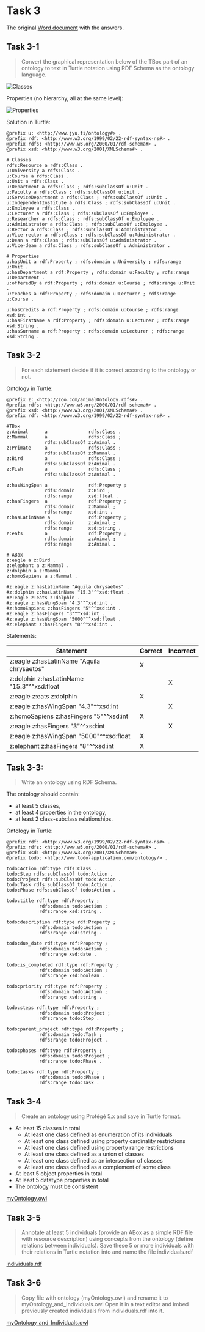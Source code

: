# Task 3

The original [Word document](https://jyu-my.sharepoint.com/:w:/g/personal/borbely_jyu_fi/ERZKKW9RUgpDpbecVyQ0LmABozCcR48QDAaEp3-UGRl_bg?e=8vO0c5) with the answers.

## Task 3-1

> Convert the graphical representation below of the TBox part of an ontology to text in Turtle notation using RDF Schema as the ontology language.

![Classes](task3/task-3.1a.jpg)

Properties (no hierarchy, all at the same level):

![Properties](task3/task-3.1b.jpg)

Solution in Turtle:
```turtle
@prefix u: <http://www.jyu.fi/ontology#> .
@prefix rdf: <http://www.w3.org/1999/02/22-rdf-syntax-ns#> .
@prefix rdfs: <http://www.w3.org/2000/01/rdf-schema#> .
@prefix xsd: <http://www.w3.org/2001/XMLSchema#> .

# Classes
rdfs:Resource a rdfs:Class .
u:University a rdfs:Class .
u:Course a rdfs:Class .
u:Unit a rdfs:Class .
u:Department a rdfs:Class ; rdfs:subClassOf u:Unit .
u:Faculty a rdfs:Class ; rdfs:subClassOf u:Unit .
u:ServiceDepartment a rdfs:Class ; rdfs:subClassOf u:Unit .
u:IndependentInstitute a rdfs:Class ; rdfs:subClassOf u:Unit .
u:Employee a rdfs:Class .
u:Lecturer a rdfs:Class ; rdfs:subClassOf u:Employee .
u:Researcher a rdfs:Class ; rdfs:subClassOf u:Employee .
u:Administrator a rdfs:Class ; rdfs:subClassOf u:Employee .
u:Rector a rdfs:Class ; rdfs:subClassOf u:Administrator .
u:Vice-rector a rdfs:Class ; rdfs:subClassOf u:Administrator .
u:Dean a rdfs:Class ; rdfs:subClassOf u:Administrator .
u:Vice-dean a rdfs:Class ; rdfs:subClassOf u:Administrator .

# Properties
u:hasUnit a rdf:Property ; rdfs:domain u:University ; rdfs:range u:Unit .
u:hasDepartment a rdf:Property ; rdfs:domain u:Faculty ; rdfs:range u:Department .
u:offeredBy a rdf:Property ; rdfs:domain u:Course ; rdfs:range u:Unit .
u:teaches a rdf:Property ; rdfs:domain u:Lecturer ; rdfs:range u:Course .

u:hasCredits a rdf:Property ; rdfs:domain u:Course ; rdfs:range xsd:int .
u:hasFirstName a rdf:Property ; rdfs:domain u:Lecturer ; rdfs:range xsd:String .
u:hasSurname a rdf:Property ; rdfs:domain u:Lecturer ; rdfs:range xsd:String .
```

## Task 3-2

> For each statement decide if it is correct according to the ontology or not. 

Ontology in Turtle:

```Turtle
@prefix z: <http://zoo.com/animalOntology.rdfs#> . 
@prefix rdfs: <http://www.w3.org/2000/01/rdf-schema#> . 
@prefix xsd: <http://www.w3.org/2001/XMLSchema#> . 
@prefix rdf: <http://www.w3.org/1999/02/22-rdf-syntax-ns#> .

#TBox
z:Animal      a               rdfs:Class .
z:Mammal      a               rdfs:Class ;
              rdfs:subClassOf z:Animal .
z:Primate     a               rdfs:Class ;
              rdfs:subClassOf z:Mammal .
z:Bird        a               rdfs:Class ;
              rdfs:subClassOf z:Animal .
z:Fish        a               rdfs:Class ;
              rdfs:subClassOf z:Animal .

z:hasWingSpan a               rdf:Property ;
              rdfs:domain     z:Bird ;
              rdfs:range      xsd:float .
z:hasFingers  a               rdf:Property ;
              rdfs:domain     z:Mammal ;
              rdfs:range      xsd:int .
z:hasLatinName a              rdf:Property ;
              rdfs:domain     z:Animal ;
              rdfs:range      xsd:string .
z:eats        a               rdf:Property ;
              rdfs:domain     z:Animal ;
              rdfs:range      z:Animal .

# ABox
z:eagle a z:Bird .
z:elephant a z:Mammal .
z:dolphin a z:Mammal .
z:homoSapiens a z:Mammal .

#z:eagle z:hasLatinName "Aquila chrysaetos" .
#z:dolphin z:hasLatinName "15.3"^^xsd:float .
#z:eagle z:eats z:dolphin .
#z:eagle z:hasWingSpan "4.3"^^xsd:int .
#z:homoSapiens z:hasFingers "5"^^xsd:int .
#z:eagle z:hasFingers "3"^^xsd:int .
#z:eagle z:hasWingSpan "5000"^^xsd:float .
#z:elephant z:hasFingers "8"^^xsd:int .
```

Statements:

| Statement | Correct | Incorrect |
| --- | --- | --- |
|z:eagle z:hasLatinName "Aquila chrysaetos" |X||
|z:dolphin z:hasLatinName "15.3"^^xsd:float	||X|
|z:eagle z:eats z:dolphin|X||
|z:eagle z:hasWingSpan "4.3"^^xsd:int||X|
|z:homoSapiens z:hasFingers "5"^^xsd:int|X||	
|z:eagle z:hasFingers "3"^^xsd:int||X|
|z:eagle z:hasWingSpan "5000"^^xsd:float|X||	
|z:elephant z:hasFingers "8"^^xsd:int|X||	

## Task 3-3: 

> Write an ontology using RDF Schema.
   
The ontology should contain:
* at least 5 classes,
* at least 4 properties in the ontology,
* at least 2 class-subclass relationships.

Ontology in Turtle:

```Turtle
@prefix rdf: <http://www.w3.org/1999/02/22-rdf-syntax-ns#> .
@prefix rdfs: <http://www.w3.org/2000/01/rdf-schema#> .
@prefix xsd: <http://www.w3.org/2001/XMLSchema#> .
@prefix todo: <http://www.todo-application.com/ontology/> .

todo:Action rdf:type rdfs:Class .
todo:Step rdfs:subClassOf todo:Action .
todo:Project rdfs:subClassOf todo:Action .
todo:Task rdfs:subClassOf todo:Action .
todo:Phase rdfs:subClassOf todo:Action .

todo:title rdf:type rdf:Property ;
            rdfs:domain todo:Action ;
            rdfs:range xsd:string .

todo:description rdf:type rdf:Property ;
            rdfs:domain todo:Action ;
            rdfs:range xsd:string .

todo:due_date rdf:type rdf:Property ;
            rdfs:domain todo:Action ;
            rdfs:range xsd:date .

todo:is_completed rdf:type rdf:Property ;
            rdfs:domain todo:Action ;
            rdfs:range xsd:boolean .

todo:priority rdf:type rdf:Property ;
            rdfs:domain todo:Action ;
            rdfs:range xsd:string .

todo:steps rdf:type rdf:Property ;
            rdfs:domain todo:Project ;
            rdfs:range todo:Step .

todo:parent_project rdf:type rdf:Property ;
            rdfs:domain todo:Task ;
            rdfs:range todo:Project .

todo:phases rdf:type rdf:Property ;
            rdfs:domain todo:Project ;
            rdfs:range todo:Phase .

todo:tasks rdf:type rdf:Property ;
            rdfs:domain todo:Phase ;
            rdfs:range todo:Task .
```

## Task 3-4

> Create an ontology using Protégé 5.x and save in Turtle format.

* At least 15 classes in total
  * At least one class defined as enumeration of its individuals
  * At least one class defined using property cardinality restrictions
  * At least one class defined using property range restrictions
  * At least one class defined as a union of classes
  * At least one class defined as an intersection of classes
  * At least one class defined as a complement of some class
* At least 5 object properties in total
* At least 5 datatype properties in total
* The ontology must be consistent

[myOntology.owl](task3/myOntology.owl)

## Task 3-5

> Annotate at least 5 individuals (provide an ABox as a simple RDF file with resource description) using concepts from the ontology (define relations between individuals). 
> Save these 5 or more individuals with their relations in Turtle notation into and name the file individuals.rdf

[individuals.rdf](task3/individuals.rdf)

## Task 3-6

> Copy file with ontology (myOntology.owl) and rename it to myOntology_and_Individuals.owl Open it in a text editor and imbed previously created individuals from individuals.rdf into it. 

[myOntology_and_Individuals.owl](task3/myOntology_and_Individuals.owl)